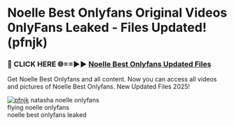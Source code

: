 # Noelle Best Onlyfans Original Videos 0nlyFans Leaked - Files Updated! (pfnjk)

<h3>🔴 CLICK HERE 🌐==►► <a href="https://tinyurl.com/4seja8ks" rel="nofollow">Noelle Best Onlyfans Updated Files</a></h3>

Get Noelle Best Onlyfans and all content. Now you can access all videos and pictures of Noelle Best Onlyfans. New Updated Files 2025!

[![pfnjk](https://i.imgur.com/EWjZXRe.gif)](https://tinyurl.com/4seja8ks)
natasha noelle onlyfans<br>
flying noelle onlyfans<br>
noelle best onlyfans leaked